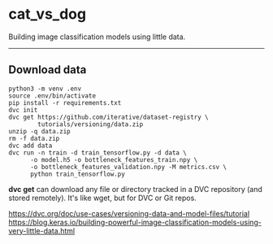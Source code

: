 # cat_vs_dog
Building image classification models using little data.

---
## Download data


    python3 -m venv .env
    source .env/bin/activate
    pip install -r requirements.txt
    dvc init
    dvc get https://github.com/iterative/dataset-registry \
            tutorials/versioning/data.zip
    unzip -q data.zip
    rm -f data.zip
    dvc add data
    dvc run -n train -d train_tensorflow.py -d data \
          -o model.h5 -o bottleneck_features_train.npy \
          -o bottleneck_features_validation.npy -M metrics.csv \
          python train_tensorflow.py


**dvc get** can download any file or directory tracked in a DVC repository (and stored remotely). It's like wget, but for DVC or Git repos.


https://dvc.org/doc/use-cases/versioning-data-and-model-files/tutorial
https://blog.keras.io/building-powerful-image-classification-models-using-very-little-data.html